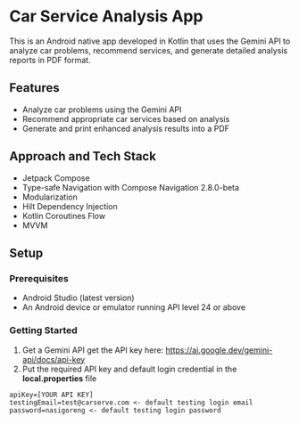 # Car Service Analysis App

This is an Android native app developed in Kotlin that uses the Gemini API to analyze car problems, recommend services, and generate detailed analysis reports in PDF format.

## Features

- Analyze car problems using the Gemini API
- Recommend appropriate car services based on analysis
- Generate and print enhanced analysis results into a PDF

## Approach and Tech Stack

- Jetpack Compose
- Type-safe Navigation with Compose Navigation 2.8.0-beta
- Modularization
- Hilt Dependency Injection
- Kotlin Coroutines Flow
- MVVM

## Setup

### Prerequisites

- Android Studio (latest version)
- An Android device or emulator running API level 24 or above

### Getting Started
1. Get a Gemini API
get the API key here: https://ai.google.dev/gemini-api/docs/api-key
2. Put the required API key and default login credential in the **local.properties** file
``` local.properties
apiKey=[YOUR API KEY]
testingEmail=test@carserve.com <- default testing login email
password=nasigoreng <- default testing login password
```
